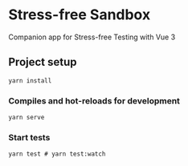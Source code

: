 # Stress-free Sandbox

Companion app for Stress-free Testing with Vue 3

## Project setup
```
yarn install
```

### Compiles and hot-reloads for development
```
yarn serve
```

### Start tests
```
yarn test # yarn test:watch
```
